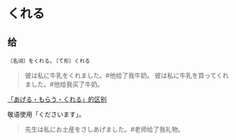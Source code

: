# くれる

## 给

`〔名词〕をくれる`、`〔て形〕くれる`

> 彼は私に牛乳をくれました。#他给了我牛奶。
> 彼は私に牛乳を買ってくれました。#他给我买了牛奶。

[「あげる・もらう・くれる」的区别](./diff#あげるもらうくれる)

敬语使用「くださいます」。

> 先生は私にお土産をさしあげました。#老师给了我礼物。
